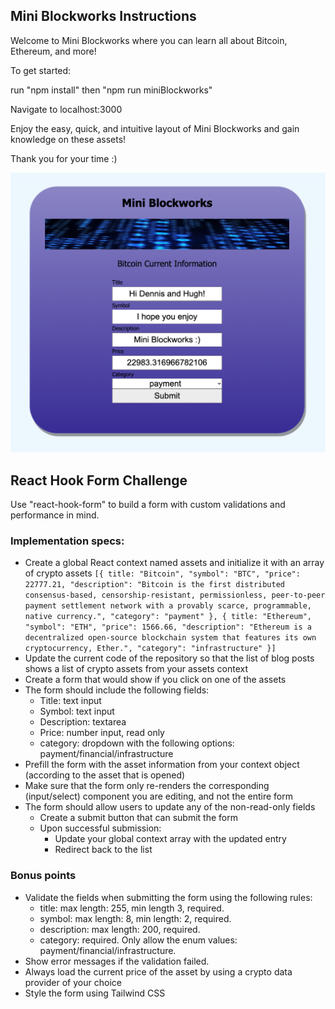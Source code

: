 ## Mini Blockworks Instructions


Welcome to Mini Blockworks where you can learn all about Bitcoin, Ethereum, and more!

To get started:

run "npm install"
then "npm run miniBlockworks" 

Navigate to localhost:3000

Enjoy the easy, quick, and intuitive layout of Mini Blockworks and gain knowledge on these assets!

Thank you for your time :)

![Mini Blockworks](/react-hook-form/public/images/readMe.png "Mini Blockworks")

## React Hook Form Challenge

Use "react-hook-form" to build a form with custom validations and performance in mind.

### Implementation specs:

* Create a global React context named assets and initialize it with an array of crypto assets
  `[{ title: "Bitcoin", "symbol": "BTC", "price": 22777.21, "description": "Bitcoin is the first distributed consensus-based, censorship-resistant, permissionless, peer-to-peer payment settlement network with a provably scarce, programmable, native currency.", "category": "payment" }, { title: "Ethereum", "symbol": "ETH", "price": 1566.66, "description": "Ethereum is a decentralized open-source blockchain system that features its own cryptocurrency, Ether.", "category": "infrastructure" }]`
* Update the current code of the repository so that the list of blog posts shows a list of crypto assets from your assets context
* Create a form that would show if you click on one of the assets
* The form should include the following fields:
  * Title: text input
  * Symbol: text input
  * Description: textarea
  * Price: number input, read only
  * category: dropdown with the following options: payment/financial/infrastructure
* Prefill the form with the asset information from your context object (according to the asset that is opened) 
* Make sure that the form only re-renders the corresponding (input/select) component you are editing, and not the entire form
* The form should allow users to update any of the non-read-only fields
  * Create a submit button that can submit the form 
  * Upon successful submission:
    * Update your global context array with the updated entry
    * Redirect back to the list

### Bonus points

* Validate the fields when submitting the form using the following rules:
  * title: max length: 255, min length 3, required.
  * symbol: max length: 8, min length: 2, required.
  * description: max length: 200, required.
  * category: required. Only allow the enum values: payment/financial/infrastructure.
* Show error messages if the validation failed.
* Always load the current price of the asset by using a crypto data provider of your choice
* Style the form using Tailwind CSS
